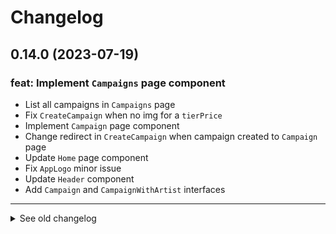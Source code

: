 # Changelog

## 0.14.0 (2023-07-19)

### feat: Implement `Campaigns` page component

- List all campaigns in `Campaigns` page
- Fix `CreateCampaign` when no img for a `tierPrice`
- Implement `Campaign` page component
- Change redirect in `CreateCampaign` when campaign created to `Campaign` page
- Update `Home` page component
- Fix `AppLogo` minor issue
- Update `Header` component
- Add `Campaign` and `CampaignWithArtist` interfaces
---

<details>
  <summary>See old changelog</summary>

  ## 0.13.2 (2023-07-19)

  ### fix: Update `CreateCampaign` to avoid issue with images name

  - Update upload of image file (now upload file by file)
  - Update file name by `tierPrice.id` before upload to pinata
  - Update `TierPrice` interface
  ---

  ## 0.13.1 (2023-07-18)

  ### feat: Implement `CreateCampaign` form page (backend part)

  - Implement `IsConnected` Component
  - Implement `Loader` Component
  - Implement `utils` file
  - Add `.env` constant
  - Update `CreateCampaign` with backend implementation
  ---

  ## 0.13.0 (2023-07-17)

  ### feat: Implement `CreateCampaign` form page (frontend part)

  - Implement `PageTitle` Component
  - Change `CreateProject` name component to `CreateCampaign`
  - Change `Projects` name component to `Campaigns`
  - Implement `CreateCampaign` form page (frontend part)
  - Add `TierPrice` and `TierPriceReward` interfaces
  ---

  ## 0.12.0 (2023-07-17)

  ### feat: Implement first frontend components

  - Implement `Header` Component
  - Implement `AppLogo` Component
  - Implement `Projects` Page Component
  - Implement `CreateProject` Page Component
  - Update deployment scripts
  ---


  ## 0.11.0 (2023-07-15)

  ### feat: Implement Campaign Objectif

  - Implement `objectif` in `CrowdfundingCampaign`
  - Update `_setArtist` method from `TuneTogether`
  - Update tests
  ---

  ## 0.10.1 (2023-07-14)

  ### feat: Implement NATSPEC + DOC

  - Implement natspec in contracts
  - Add docs generate with `solidity-docgen`
  - Update `README` file
  ---

  ## 0.10.0 (2023-07-14)

  ### feat: Boost Campaign

  - Implement `setBoost` method in `CrowdfundingCampaign` and `TuneTogether`
  - Update tests
  ---

  ## 0.9.1 (2023-07-14)

  ### fix: Update script to fix issue on mumbai testnet

  - Update `01_genesisProject` script to fix issue on mumbai testnet
  - Update `.gitignore` files
  ---

  ## 0.9.0 (2023-07-14)

  ### feat: Implement mint in USDC

  - Update `mint` method in `CrowdfundingCampaign` to accept USDC
  - Add `withdraw` method in `CrowdfundingCampaign`
  - Add `getTierPrice` method in `CrowdfundingCampaign`
  - Implement `Usdc` contract (only for dev and unit test)
  - Implement new tasks (only for dev)
    - `approveAllowance`
    - `faucet`
  - Update `README` file
  - Update deploy scrpits
  - Update tests
  ---

  ## 0.8.0 (2023-07-12)

  ### feat: Update Requirements for CrowdfundingCampaign contract

  - Update requirements to `updateCampaignInfo` method
  - Implement `updateCampaignInfo` in `TuneTogether` contract
  - Update deploy scrpits
  - Update tests
  ---

  ## 0.7.0 (2023-07-12)

  ### feat: Implement Requirements for CampaignFactory contract

  - Implement `setOwnerContractAddr` to update new `_ownerContractAddr` variable
  - New event `OwnerContractUpdated`
  - Implement requirements to `createCrowdfundingCampaign` method
  - Update tests
  ---

  ## 0.6.0 (2023-07-11)

  ### feat: Implement Tier Prices

  - Implement new method `setTierPrice` in `CrowdfundingCampaign` contract
  - Update `createNewCampaign` method requirements in `TuneTogether` contract
  - Update `startCampaign` method requirements in `CrowdfundingCampaign` contract
  - Update `mint` method requirements in `CrowdfundingCampaign` contract
  - Update tests
  ---

  ## 0.5.0 (2023-07-11)

  ### feat: Implement Requirements

  - Implement requirements for `createNewCampaign` method in `TuneTogether` contract
  - Implement requirements for methods in `CrowdfundingCampaign` contract
  - Implement new method in `CrowdfundingCampaign` contract
    - startCampaign
    - closeCampaign
    - updateCampaignInfo
  ---

  ## 0.4.1 (2023-07-11)

  ### feat: Refactoring

  - Create Fixture interfaces for test
  - Update `README.md` with Unit Test section
  - Rename `ArtistProject` to `CrowdfundingCampaign` 
  - Rename `ProjectFactory` to `CampaignFactory` 
  ---

  ## 0.4.0 (2023-07-11)

  ### feat: Implement Test

  - Implement basic tests for all contracts
  - Update `bug_report` issue template
  - Update `ArtistCreated` event
  ---
  
  ## 0.3.0 (2023-07-10)

  ### feat: Implement Mumbai deployement

  - Implement Mumbai deployement
    - Change solidity version beacause an error occured in Mumbai (see [Invalid opcode: opcode 0x5f not defined](https://ethereum.stackexchange.com/questions/150281/invalid-opcode-opcode-0x5f-not-defined))
    - Update/Add deploy scripts
    - Update `hardhat.config`
    - Update `.env` file
  - Add new feature on TuneTogether
    - isArtist
    - getArtist
    - getOneProject
  ---

  ## 0.2.1 (2023-07-10)

  ### feat: Add Github Issue template

  - Add Github Issue template
    - A bug report template: `bug_report.md`
    - A feature request template: `feature_request.md`

  ---

  ## 0.2.0 (2023-07-10)

  ### feat: Basic implementation of smart contracts

  - Basic implementation of smart contracts
    - ProjectFactory: Create an ERC-1155 NFT collection from another contract
    - ArtistProject: The ERC-1155 NFT collection (created by ProjectFactory)
    - TuneTogether: Main contract
  - Update deploy script

  ---

  ## 0.1.0 (2023-07-07)

  ### feat: Init project 

  - Init project with 
    - NEXT.js
    - Hardhat
    - RainbowKit
    - Wagmi
    - ChakraUI
  - Setup RainbowKit with first button
<details>